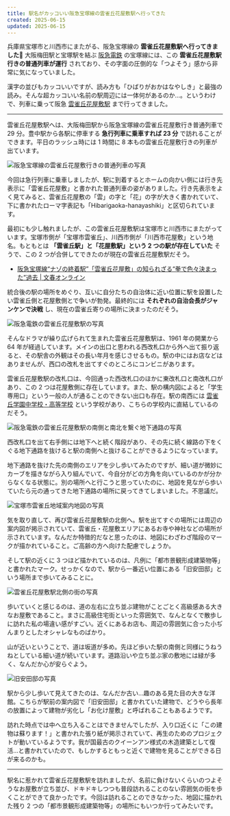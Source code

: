 ```yaml
---
title: 駅名がカッコいい阪急宝塚線の雲雀丘花屋敷駅へ行ってきた
created: 2025-06-15
updated: 2025-06-15
---
```


兵庫県宝塚市と川西市にまたがる、阪急宝塚線の **雲雀丘花屋敷駅へ行ってきました🚉** 大阪梅田駅と宝塚駅を結ぶ [阪急電鉄](https://www.hankyu.co.jp/) の宝塚線には、この **雲雀丘花屋敷駅行きの普通列車が運行** されており、その字面の圧倒的な「つよそう」感から非常に気になっていました。

漢字の並びもカッコいいですが、読み方も「ひばりがおかはなやしき」と最強の読み。そんな超カッコいい名前の駅周辺には一体何があるのか…。というわけで、列車に乗って阪急 [雲雀丘花屋敷駅](https://www.hankyu.co.jp/station/hibarigaoka_hanayashiki.html) まで行ってきました。

---

雲雀丘花屋敷駅へは、大阪梅田駅から阪急宝塚線の雲雀丘花屋敷行き普通列車で 29 分。豊中駅から各駅に停車する **急行列車に乗車すれば 23 分** で訪れることができます。平日のラッシュ時には 1 時間に 8 本もの雲雀丘花屋敷行きの列車が出ています。

![阪急宝塚線の雲雀丘花屋敷行きの普通列車の写真](45ee839b-0239-4bfc-8f3c-0e4992e03300)

今回は急行列車に乗車しましたが、駅に到着するとホームの向かい側には行き先表示に「雲雀丘花屋敷」と書かれた普通列車の姿がありました。行き先表示をよく見てみると、雲雀丘花屋敷の「雲」の字と「花」の字が大きく書かれていて、下に書かれたローマ字表記も「Hibarigaoka-hanayashiki」と区切られています。

最初にも少し触れましたが、この雲雀丘花屋敷駅は宝塚市と川西市にまたがっています。宝塚市側が「宝塚市雲雀丘」、川西市側が「川西市花屋敷」という地名。もともとは **「雲雀丘駅」と「花屋敷駅」という 2 つの駅が存在していた** そうで、この 2 つが合併してできたのが現在の雲雀丘花屋敷駅だそう。

- [阪急宝塚線“ナゾの終着駅”「雲雀丘花屋敷」の知られざる“拳で色々決まった”過去 | 文春オンライン](https://bunshun.jp/articles/-/77756)

統合後の駅の場所をめぐり、互いに自分たちの自治体に近い位置に駅を設置したい雲雀丘側と花屋敷側とで争いが勃発。最終的には **それぞれの自治会長がジャンケンで決戦** し、現在の雲雀丘寄りの場所に決まったのだそう。

![阪急電鉄の雲雀丘花屋敷駅の写真](9a4b3096-9c39-4855-fd8b-45aa86fd9400)

そんなドラマが繰り広げられて生まれた雲雀丘花屋敷駅は、1961 年の開業から 64 年が経過しています。メインの出口と思われる西改札口から外へ出て振り返ると、その駅舎の外観はその長い年月を感じさせるもの。駅の中にはお店などはありませんが、西口の改札を出てすぐのところにコンビニがあります。

雲雀丘花屋敷駅の改札口は、今回通った西改札口のほかに東改札口と南改札口があり、この 2 つは花屋敷側に存在しています。また、駅の構内図によると「学生専用口」という一般の人が通ることのできない出口も存在。駅の南西には [雲雀丘学園中学校・高等学校](https://www.hibari.jp/) という学校があり、こちらの学校内に直結しているのだそう。

![阪急電鉄の雲雀丘花屋敷駅の南側と南北を繋ぐ地下通路の写真](67132b8c-f160-464a-c57f-314a4b8aa000)

西改札口を出て右手側には地下へと続く階段があり、その先に続く線路の下をくぐる地下通路を抜けると駅の南側へと抜けることができるようになっています。

地下通路を抜けた先の南側のエリアを少し歩いてみたのですが、細い道が微妙にカーブを描きながら入り組んでいて、今自分がどの方角を向いているのかが分からなくなる状態に。別の場所へと行こうと思っていたのに、地図を見ながら歩いていたら元の通ってきた地下通路の場所に戻ってきてしまいました。不思議だ。

![宝塚市雲雀丘地域案内地図の写真](4e424865-fa64-4855-7717-be59387b4700)

気を取り直して、再び雲雀丘花屋敷駅の北側へ。駅を出てすぐの場所には周辺の案内図が掲示されていて、雲雀丘・花屋敷エリアにあるお寺や神社などの場所が示されています。なんだか特徴的だなと思ったのは、地図にわざわざ階段のマークが描かれていること。ご高齢の方へ向けた配慮でしょうか。

そして駅の近くに 3 つほど描かれているのは、凡例に「都市景観形成建築物等」と書かれたマーク。せっかくなので、駅から一番近い位置にある「旧安田邸」という場所まで歩いてみることに。

![雲雀丘花屋敷駅北側の街の写真](4b04f7da-1902-4958-7255-d566872f0e00)

歩いていくと感じるのは、道の左右に立ち並ぶ建物がことごとく高級感ある大きなお屋敷であること。まさに高級住宅街といった雰囲気で、なんとなくで散歩しに訪れた私の場違い感がすごい。近くにあるお店も、周辺の雰囲気に合った小ぢんまりとしたオシャレなものばかり。

山が近いということで、道は坂道が多め。先ほど歩いた駅の南側と同様にうねうねとしている細い道が続いています。道路沿いや立ち並ぶ家の敷地には緑が多く、なんだか心が安らぐよう。

![旧安田邸の写真](4f03ca68-8bed-4192-8806-536807bc5200)

駅から少し歩いて見えてきたのは、なんだか古い…趣のある見た目の大きな洋館。こちらが駅前の案内図で「旧安田邸」と書かれていた建物で、どうやら長年の放置によって建物が劣化し「お化け屋敷」と呼ばれることもあるようです。

訪れた時点では中へ立ち入ることはできませんでしたが、入り口近くに「この建物は蘇ります！」と書かれた張り紙が掲示されていて、再生のためのプロジェクトが動いているようです。我が国最古のクイーンアン様式の木造建築として復活…と書かれていたので、もしかするともっと近くで建物を見ることができる日が来るのかも。

---

駅名に惹かれて雲雀丘花屋敷駅を訪れましたが、名前に負けないくらいのつよそうなお屋敷が立ち並び、ドキドキしつつも普段訪れることのない雰囲気の街を歩くことができて良かったです。今回は訪れることのできなかった、地図に描かれた残り 2 つの「都市景観形成建築物等」の場所にもいつか行ってみたいです。
